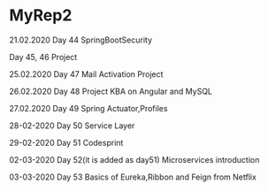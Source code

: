# MyRep2
21.02.2020
Day 44
SpringBootSecurity

Day 45, 46
Project

25.02.2020
Day 47
Mail Activation
Project

26.02.2020
Day 48
Project
KBA on Angular and MySQL

27.02.2020
Day 49
Spring Actuator,Profiles

28-02-2020
Day 50
Service Layer

29-02-2020
Day 51
Codesprint

02-03-2020
Day 52(it is added as day51)
Microservices introduction

03-03-2020
Day 53
Basics of Eureka,Ribbon and Feign from Netflix
